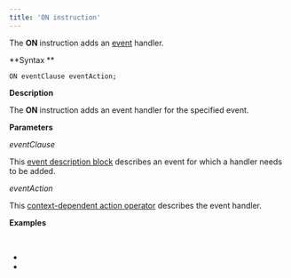 ```yaml
---
title: 'ON instruction'
---
```


The **ON** instruction adds an [event](Events.md) handler.

**Syntax **

    ON eventClause eventAction;

**Description**

The **ON** instruction adds an event handler for the specified event. 

**Parameters**

*eventClause*

This [event description block](Event_description_block.md) describes an event for which a handler needs to be added.

*eventAction*

This [context-dependent action operator](Action-operator_36307157.html#Actionoperator-contextdependent) describes the event handler.

**Examples**



 

*  
*
